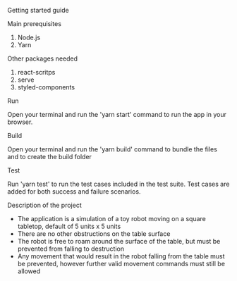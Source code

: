 Getting started guide

Main prerequisites

1. Node.js
2. Yarn

Other packages needed

 1. react-scritps
 2. serve
 3. styled-components

Run

Open your terminal and run the 'yarn start' command to run the app in your browser.

Build

Open your terminal and run the 'yarn build' command to bundle the files and to create the build folder

Test

Run 'yarn test' to run the test cases included in the test suite. Test cases are added for both success and failure scenarios.

Description of the project

* The application is a simulation of a toy robot moving on a square tabletop, default of 5 units x 5 units
* There are no other obstructions on the table surface
* The robot is free to roam around the surface of the table, but must be prevented from falling to destruction
* Any movement that would result in the robot falling from the table must be prevented, however further valid movement commands must still be allowed

